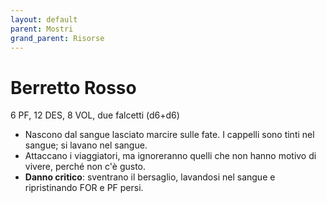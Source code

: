 ```yaml
---
layout: default
parent: Mostri
grand_parent: Risorse
---
```


# Berretto Rosso

6 PF, 12 DES, 8 VOL, due falcetti (d6+d6)

- Nascono dal sangue lasciato marcire sulle fate. I cappelli sono tinti nel sangue; si lavano nel sangue.
- Attaccano i viaggiatori, ma ignoreranno quelli che non hanno motivo di vivere, perché non c'è gusto.
- **Danno critico**: sventrano il bersaglio, lavandosi nel sangue e ripristinando FOR e PF persi.
